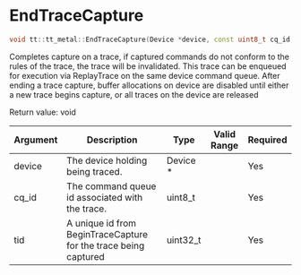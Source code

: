 # EndTraceCapture

```cpp
void tt::tt_metal::EndTraceCapture(Device *device, const uint8_t cq_id, const uint32_t tid)
```

Completes capture on a trace, if captured commands do not conform to the rules of the trace, the trace will be invalidated. This trace can be enqueued for execution via ReplayTrace on the same device command queue. After ending a trace capture, buffer allocations on device are disabled until either a new trace begins capture, or all traces on the device are released

Return value: void

| Argument      | Description                                                     | Type      | Valid Range      | Required       |
|---------------|-----------------------------------------------------------------|-----------|------------------|----------------|
| device        | The device holding being traced.                                | Device \* |                  | Yes            |
| cq_id         | The command queue id associated with the trace.                 | uint8_t   |                  | Yes            |
| tid           | A unique id from BeginTraceCapture for the trace being captured | uint32_t  |                  | Yes            |
